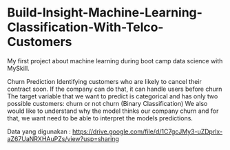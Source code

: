 # Build-Insight-Machine-Learning-Classification-With-Telco-Customers
My first project about machine learning during boot camp data science with MySkill. 

Churn Prediction Identifying customers who are likely to cancel their contract soon. If the company can do that, it can handle users before churn The target variable that we want to predict is categorical and has only two possible customers: churn or not churn (Binary Classification) We also would like to understand why the model thinks our company churn and for that, we want need to be able to interpret the models predictions.

Data yang digunakan : https://drive.google.com/file/d/1C7gcJMy3-uZDprlx-aZ67UaNRXHAuPZs/view?usp=sharing
